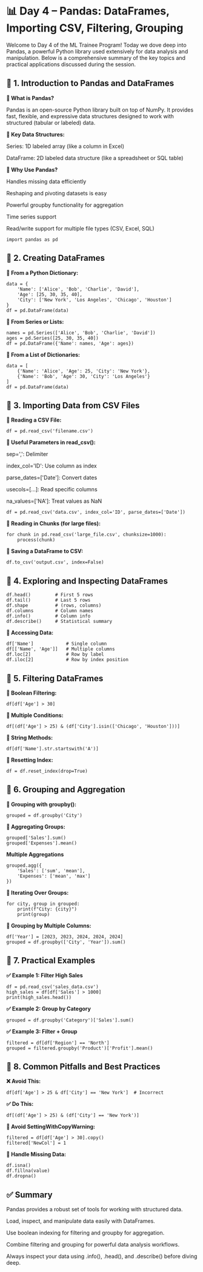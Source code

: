 # 📊 Day 4 – Pandas: DataFrames, Importing CSV, Filtering, Grouping

Welcome to Day 4 of the ML Trainee Program! Today we dove deep into Pandas, a powerful Python library used extensively for data analysis and manipulation. Below is a comprehensive summary of the key topics and practical applications discussed during the session.

## 🔷 1. Introduction to Pandas and DataFrames

**🔹 What is Pandas?**

Pandas is an open-source Python library built on top of NumPy. It provides fast, flexible, and expressive data structures designed to work with structured (tabular or labeled) data.

**🔹 Key Data Structures:**

Series: 1D labeled array (like a column in Excel)

DataFrame: 2D labeled data structure (like a spreadsheet or SQL table)

**🔹 Why Use Pandas?**

Handles missing data efficiently

Reshaping and pivoting datasets is easy

Powerful groupby functionality for aggregation

Time series support

Read/write support for multiple file types (CSV, Excel, SQL)
```
import pandas as pd
```

## 🔷 2. Creating DataFrames

**🔸 From a Python Dictionary:**
```
data = {
    'Name': ['Alice', 'Bob', 'Charlie', 'David'],
    'Age': [25, 30, 35, 40],
    'City': ['New York', 'Los Angeles', 'Chicago', 'Houston']
}
df = pd.DataFrame(data)
```
**🔸 From Series or Lists:**
```
names = pd.Series(['Alice', 'Bob', 'Charlie', 'David'])
ages = pd.Series([25, 30, 35, 40])
df = pd.DataFrame({'Name': names, 'Age': ages})
```
**🔸 From a List of Dictionaries:**
```
data = [
    {'Name': 'Alice', 'Age': 25, 'City': 'New York'},
    {'Name': 'Bob', 'Age': 30, 'City': 'Los Angeles'}
]
df = pd.DataFrame(data)
```
## 🔷 3. Importing Data from CSV Files

**🔸 Reading a CSV File:**
```
df = pd.read_csv('filename.csv')
```
**🔸 Useful Parameters in read_csv():**

sep=',': Delimiter

index_col='ID': Use column as index

parse_dates=['Date']: Convert dates

usecols=[...]: Read specific columns

na_values=['NA']: Treat values as NaN
```
df = pd.read_csv('data.csv', index_col='ID', parse_dates=['Date'])
```
**🔸 Reading in Chunks (for large files):**
```
for chunk in pd.read_csv('large_file.csv', chunksize=1000):
    process(chunk)
```
**🔸 Saving a DataFrame to CSV:**
```
df.to_csv('output.csv', index=False)
```
## 🔷 4. Exploring and Inspecting DataFrames
```
df.head()         # First 5 rows
df.tail()         # Last 5 rows
df.shape          # (rows, columns)
df.columns        # Column names
df.info()         # Column info
df.describe()     # Statistical summary
```
**🔸 Accessing Data:**
```
df['Name']            # Single column
df[['Name', 'Age']]   # Multiple columns
df.loc[2]             # Row by label
df.iloc[2]            # Row by index position
```
## 🔷 5. Filtering DataFrames
**🔸 Boolean Filtering:**
```
df[df['Age'] > 30]
```
**🔸 Multiple Conditions:**
```
df[(df['Age'] > 25) & (df['City'].isin(['Chicago', 'Houston']))]
```
**🔸 String Methods:**
```
df[df['Name'].str.startswith('A')]
```
**🔸 Resetting Index:**
```
df = df.reset_index(drop=True)
```
## 🔷 6. Grouping and Aggregation

**🔸 Grouping with groupby():**
```
grouped = df.groupby('City')
```
**🔸 Aggregating Groups:**
```
grouped['Sales'].sum()
grouped['Expenses'].mean()
```
**Multiple Aggregations**
```
grouped.agg({
    'Sales': ['sum', 'mean'],
    'Expenses': ['mean', 'max']
})
```
**🔸 Iterating Over Groups:**
```
for city, group in grouped:
    print(f"City: {city}")
    print(group)
```
**🔸 Grouping by Multiple Columns:**
```
df['Year'] = [2023, 2023, 2024, 2024, 2024]
grouped = df.groupby(['City', 'Year']).sum()
```
## 🔷 7. Practical Examples

**✅ Example 1: Filter High Sales**
```
df = pd.read_csv('sales_data.csv')
high_sales = df[df['Sales'] > 1000]
print(high_sales.head())
```
**✅ Example 2: Group by Category**
```
grouped = df.groupby('Category')['Sales'].sum()
```
**✅ Example 3: Filter + Group**
```
filtered = df[df['Region'] == 'North']
grouped = filtered.groupby('Product')['Profit'].mean()
```
## 🔷 8. Common Pitfalls and Best Practices
**❌ Avoid This:**
```
df[df['Age'] > 25 & df['City'] == 'New York']  # Incorrect
```
**✅ Do This:**
```
df[(df['Age'] > 25) & (df['City'] == 'New York')]
```
**🔸 Avoid SettingWithCopyWarning:**
```
filtered = df[df['Age'] > 30].copy()
filtered['NewCol'] = 1
```
**🔸 Handle Missing Data:**
```
df.isna()
df.fillna(value)
df.dropna()
```
## ✅ Summary

Pandas provides a robust set of tools for working with structured data.

Load, inspect, and manipulate data easily with DataFrames.

Use boolean indexing for filtering and groupby for aggregation.

Combine filtering and grouping for powerful data analysis workflows.

Always inspect your data using .info(), .head(), and .describe() before diving deep.



